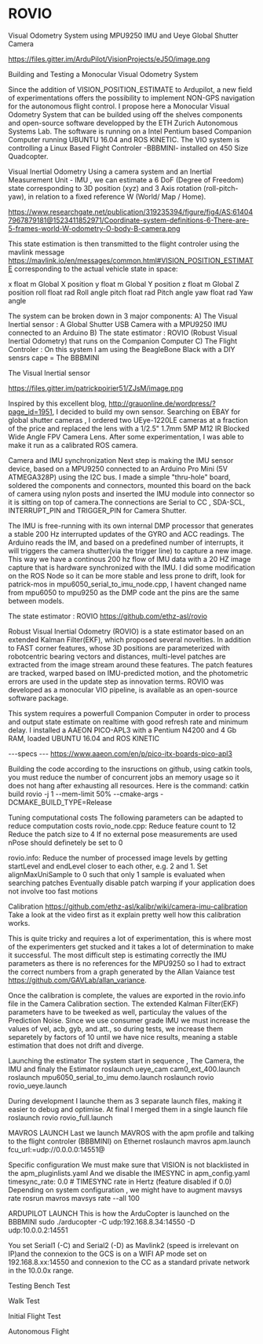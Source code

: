 # ROVIO
Visual Odometry System using MPU9250 IMU and Ueye Global Shutter Camera

https://files.gitter.im/ArduPilot/VisionProjects/eJ5O/image.png

Building and Testing a Monocular Visual Odometry System

Since the addition of VISION_POSITION_ESTIMATE to Ardupilot, a new field of experimentations offers the possibility to implement NON-GPS navigation for the autonomous flight control. I propose here a Monocular Visual Odometry System that can be builded using off the shelves components and open-source software developped by the ETH Zurich Autonomous Systems Lab. The software is running on a Intel Pentium based Companion Computer running UBUNTU 16.04 and ROS KINETIC. The VIO system is controlling a Linux Based Flight Controler -BBBMINI- installed on 450 Size Quadcopter.

Visual Inertial Odometry
Using a camera system and an Inertial Measurement Unit - IMU , we can estimate a 6 DoF (Degree of Freedom) state corresponding to 3D position (xyz) and 3 Axis rotation (roll-pitch-yaw), in relation to a fixed reference W (World/ Map / Home). 

https://www.researchgate.net/publication/319235394/figure/fig4/AS:614047967879181@1523411852971/Coordinate-system-definitions-6-There-are-5-frames-world-W-odometry-O-body-B-camera.png


This state estimation is then transmitted to the flight controler using the mavlink message https://mavlink.io/en/messages/common.html#VISION_POSITION_ESTIMATE corresponding to the actual vehicle state in space:

x	float	m	Global X position
y	float	m	Global Y position
z	float	m	Global Z position
roll	float	rad	Roll angle
pitch	float	rad	Pitch angle
yaw	float	rad	Yaw angle



The system can be broken down in 3 major components:
A) The Visual Inertial sensor : A Global Shutter USB Camera with a MPU9250 IMU connected to an Arduino
B) The state estimator : ROVIO (Robust Visual Inertial Odometry) that runs on the Companion Computer
C) The Flight Controler : On this system I am using the BeagleBone Black with a DIY sensrs cape = The BBBMINI



 
The Visual Inertial sensor

https://files.gitter.im/patrickpoirier51/ZJsM/image.png

Inspired by this excellent blog, http://grauonline.de/wordpress/?page_id=1951, I decided to build my own sensor.
Searching on EBAY for global shutter cameras , I ordered two UEye-1220LE cameras at a fraction of the price and replaced the lens with a 1/2.5" 1.7mm 5MP M12 IR Blocked Wide Angle FPV Camera Lens. After some experimentation, I was able to make it run as a calibrated ROS camera. 

Camera and IMU synchronization
Next step is making the IMU sensor device, based on a MPU9250 connected to an Arduino Pro Mini (5V ATMEGA328P) using the I2C bus.
I made a simple "thru-hole" board, soldered the components and connectors, mounted this board on the back of camera using nylon posts and inserted the IMU module into connector so it is sitting on top of camera.The connections are Serial to CC , SDA-SCL, INTERRUPT_PIN and TRIGGER_PIN for Camera Shutter.
 
The IMU is free-running with its own internal DMP processor that generates a stable 200 Hz interrupted updates of the GYRO and ACC readings. The Arduino reads the IM, and based on a predefined number of interrupts, it will triggers the camera shutter(via the trigger line) to capture a new image. This way we have a continous 200 hz flow of IMU data with a 20 HZ image capture that is hardware synchronized with the IMU.  I did some modification on the ROS Node so it can be more stable and less prone to drift, look for patrick-mos in mpu6050_serial_to_imu_node.cpp, I havent changed name from mpu6050 to mpu9250 as the DMP code ant the pins are the same between models.


The state estimator : ROVIO
https://github.com/ethz-asl/rovio

Robust Visual Inertial Odometry (ROVIO) is a state  estimator  based  on  an  extended  Kalman  Filter(EKF),  which  proposed  several  novelties.  In  addition  to FAST  corner  features,  whose  3D  positions  are  parameterized  with  robotcentric  bearing  vectors  and  distances, multi-level  patches  are  extracted  from  the  image  stream around these features. The patch features are tracked, warped based  on  IMU-predicted  motion,  and  the  photometric  errors  are  used  in  the  update  step  as  innovation  terms.  ROVIO  was  developed  as  a  monocular  VIO pipeline,  is  available  as  an  open-source software package. 

This system requires a powerfull Companion Computer in order to process and output state estimate on realtime with good refresh rate and minimum delay. I installed a AAEON PICO-APL3 with a Pentium N4200 and 4 Gb RAM, loaded UBUNTU 16.04 and ROS KINETIC

---specs ---  https://www.aaeon.com/en/p/pico-itx-boards-pico-apl3


Building the code according to the insructions on github, using catkin tools, you must reduce the number of concurrent jobs an memory usage so it does not hang after exhausting all resources. Here is the command: catkin build rovio -j 1 --mem-limit 50% --cmake-args -DCMAKE_BUILD_TYPE=Release

Tuning computational costs
The following parameters can be adapted to reduce computation costs
rovio_node.cpp:
    Reduce feature count to 12
    Reduce the patch size to 4
    If no external pose measurements are used nPose should definetely be set to 0

rovio.info:
    Reduce the number of processed image levels by getting startLevel and endLevel closer to each other, e.g. 2 and 1.
    Set alignMaxUniSample to 0 such that only 1 sample is evaluated when searching patches
    Eventually disable patch warping if your application does not involve too fast motions


Calibration
https://github.com/ethz-asl/kalibr/wiki/camera-imu-calibration
Take a look at the video first as it explain pretty well how this calibration works.

This is quite tricky and requires a lot of experimentation, this is where most of the experimenters get stucked and it takes a lot of determination to make it successful. The most difficult step is estimating correctly the IMU parameters as there is no references for the MPU9250 so I had to extract the correct numbers from a graph generated by the Allan Vaiance test https://github.com/GAVLab/allan_variance.  

Once the calibration is complete, the values are exported in the rovio.info file in the Camera Calibration section. The extended  Kalman  Filter(EKF)  parameters have to be tweeked as well, particulay the values of the Prediction Noise. Since we use consumer grade IMU we must increase the values of vel, acb, gyb, and att., so during tests, we increase them separetely by factors of 10 until we have nice results, meaning a stable estimation that does not drift and diverge. 



Launching the estimator
The system start in sequence , The Camera, the IMU and finaly the Estimator
roslaunch ueye_cam cam0_ext_400.launch 
roslaunch mpu6050_serial_to_imu demo.launch
roslaunch rovio rovio_ueye.launch

During development I launche them as 3 separate launch files, making it easier to debug and optimise.
At final I merged them in a single launch file roslaunch rovio rovio_full.launch

MAVROS LAUNCH
Last we launch MAVROS with the apm profile and talking to the flight controler (BBBMINI) on Ethernet 
roslaunch mavros apm.launch fcu_url:=udp://0.0.0.0:14551@

Specific configuration
We must make sure that VISION is not blacklisted in the apm_pluginlists.yaml
And we disable the IMESYNC in apm_config.yaml
timesync_rate: 0.0    # TIMESYNC rate in Hertz (feature disabled if 0.0)
Depending on system configuration , we might have to augment mavsys rate
rosrun mavros mavsys rate --all 100

ARDUPILOT LAUNCH
This is how the ArduCopter is launched on the BBBMINI
sudo ./arducopter -C udp:192.168.8.34:14550 -D udp:10.0.0.2:14551

You set Serial1 (-C) and Serial2 (-D) as Mavlink2 (speed is irrelevant on IP)and the connexion to the GCS is on a WIFI AP mode set on 192.168.8.xx:14550 and connexion to the CC as a standard private network in the 10.0.0x range.



Testing
Bench Test

Walk Test

Initial Flight Test

Autonomous Flight

 



